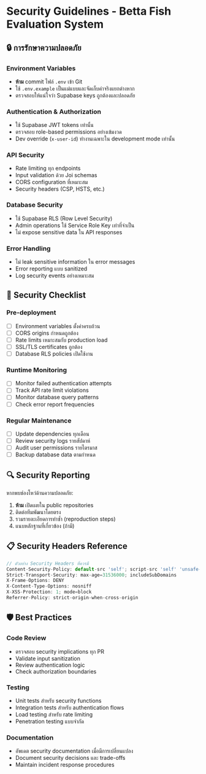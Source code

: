 # Security Guidelines - Betta Fish Evaluation System

## 🔒 การรักษาความปลอดภัย

### Environment Variables
- **ห้าม** commit ไฟล์ `.env` เข้า Git
- ใช้ `.env.example` เป็นแม่แบบและจัดเก็บค่าจริงแยกต่างหาก
- ตรวจสอบให้แน่ใจว่า Supabase keys ถูกต้องและปลอดภัย

### Authentication & Authorization
- ใช้ Supabase JWT tokens เท่านั้น
- ตรวจสอบ role-based permissions อย่างเข้มงวด
- Dev override (`x-user-id`) ทำงานเฉพาะใน development mode เท่านั้น

### API Security
- Rate limiting ทุก endpoints
- Input validation ด้วย Joi schemas
- CORS configuration ที่เหมาะสม
- Security headers (CSP, HSTS, etc.)

### Database Security
- ใช้ Supabase RLS (Row Level Security)
- Admin operations ใช้ Service Role Key เท่าที่จำเป็น
- ไม่ expose sensitive data ใน API responses

### Error Handling
- ไม่ leak sensitive information ใน error messages
- Error reporting แบบ sanitized
- Log security events อย่างเหมาะสม

## 🚨 Security Checklist

### Pre-deployment
- [ ] Environment variables ตั้งค่าครบถ้วน
- [ ] CORS origins กำหนดถูกต้อง
- [ ] Rate limits เหมาะสมกับ production load
- [ ] SSL/TLS certificates ถูกต้อง
- [ ] Database RLS policies เปิดใช้งาน

### Runtime Monitoring
- [ ] Monitor failed authentication attempts
- [ ] Track API rate limit violations
- [ ] Monitor database query patterns
- [ ] Check error report frequencies

### Regular Maintenance
- [ ] Update dependencies ทุกเดือน
- [ ] Review security logs รายสัปดาห์
- [ ] Audit user permissions รายไตรมาส
- [ ] Backup database data ตามกำหนด

## 🔍 Security Reporting

หากพบช่องโหว่ด้านความปลอดภัย:
1. **ห้าม** เปิดเผยใน public repositories
2. ติดต่อทีมพัฒนาโดยตรง
3. รวมรายละเอียดการทำซ้ำ (reproduction steps)
4. แนบหลักฐานที่เกี่ยวข้อง (ถ้ามี)

## 📋 Security Headers Reference

```javascript
// ตัวอย่าง Security Headers ที่ควรมี
Content-Security-Policy: default-src 'self'; script-src 'self' 'unsafe-inline'
Strict-Transport-Security: max-age=31536000; includeSubDomains
X-Frame-Options: DENY
X-Content-Type-Options: nosniff
X-XSS-Protection: 1; mode=block
Referrer-Policy: strict-origin-when-cross-origin
```

## 🛡️ Best Practices

### Code Review
- ตรวจสอบ security implications ทุก PR
- Validate input sanitization
- Review authentication logic
- Check authorization boundaries

### Testing
- Unit tests สำหรับ security functions
- Integration tests สำหรับ authentication flows
- Load testing สำหรับ rate limiting
- Penetration testing แบบจำกัด

### Documentation
- อัพเดต security documentation เมื่อมีการเปลี่ยนแปลง
- Document security decisions และ trade-offs
- Maintain incident response procedures
